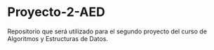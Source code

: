 # Proyecto-2-AED
Repositorio que será utilizado para el segundo proyecto del curso de Algoritmos y Estructuras de Datos.
